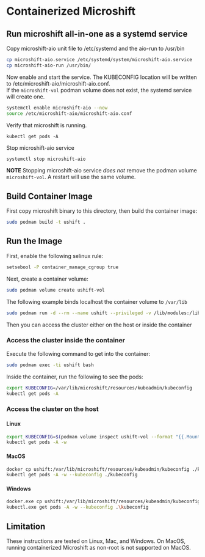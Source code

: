 # Containerized Microshift 

## Run microshift all-in-one as a systemd service

Copy microshift-aio unit file to /etc/systemd and the aio-run to /usr/bin

```bash
cp microshift-aio.service /etc/systemd/system/microshift-aio.service
cp microshift-aio-run /usr/bin/
```
Now enable and start the service. The KUBECONFIG location will be written to /etc/microshift-aio/microshift-aio.conf.    
If the `microshift-vol` podman volume does not exist, the systemd service will create one.

```bash
systemctl enable microshift-aio --now
source /etc/microshift-aio/microshift-aio.conf
```

Verify that microshift is running.
```
kubectl get pods -A
```

Stop microshift-aio service

```bash
systemctl stop microshift-aio
```

**NOTE** Stopping microshift-aio service _does not_ remove the podman volume `microshift-vol`.
A restart will use the same volume.

## Build Container Image
First copy microshift binary to this directory, then build the container image:
```bash
sudo podman build -t ushift .
```

## Run the Image

First, enable the following selinux rule:
```bash
setsebool -P container_manage_cgroup true
```
Next, create a container volume:
```bash
sudo podman volume create ushift-vol
```
The following example binds localhost the container volume to `/var/lib`

```bash
sudo podman run -d --rm --name ushift --privileged -v /lib/modules:/lib/modules -v ushift-vol:/var/lib --hostname ushift -p 6443:6443 ushift  
```

Then you can access the cluster either on the host or inside the container

### Access the cluster inside the container
Execute the following command to get into the container:
```bash
sudo podman exec -ti ushift bash
```
Inside the container, run the following to see the pods:
```bash
export KUBECONFIG=/var/lib/microshift/resources/kubeadmin/kubeconfig
kubectl get pods -A
```

### Access the cluster on the host
#### Linux
```bash
export KUBECONFIG=$(podman volume inspect ushift-vol --format "{{.Mountpoint}}")/microshift/resources/kubeadmin/kubeconfig
kubectl get pods -A -w
```
#### MacOS
```bash
docker cp ushift:/var/lib/microshift/resources/kubeadmin/kubeconfig ./kubeconfig
kubectl get pods -A -w --kubeconfig ./kubeconfig
```
#### Windows
```bash
docker.exe cp ushift:/var/lib/microshift/resources/kubeadmin/kubeconfig .\kubeconfig
kubectl.exe get pods -A -w --kubeconfig .\kubeconfig
```
## Limitation

These instructions are tested on Linux, Mac, and Windows. 
On MacOS, running containerized Microshift as non-root is not supported on MacOS. 
